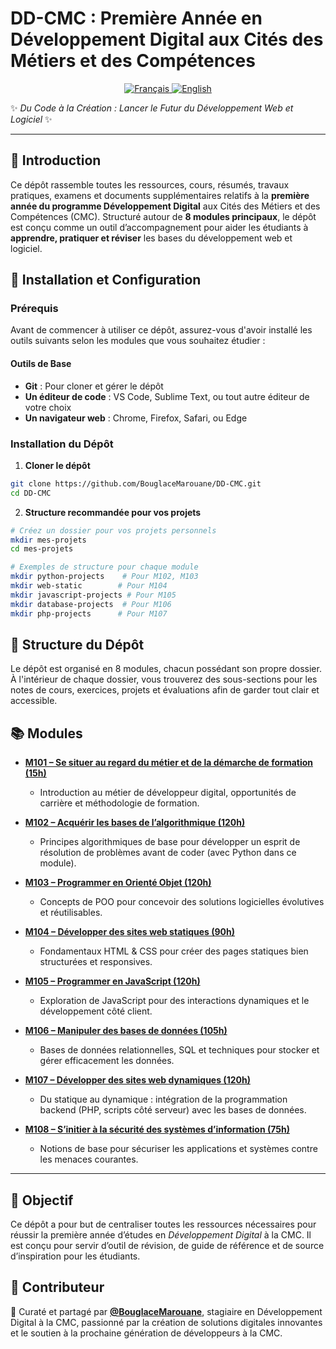 # DD-CMC : Première Année en Développement Digital aux Cités des Métiers et des Compétences  

<!-- Language Switch Buttons -->
<p align="center">
  <a href="README.md">
    <img alt="Français" src="https://img.shields.io/badge/Français-🇫🇷-red?style=for-the-badge">
  </a>
  <a href="README.en.md">
    <img alt="English" src="https://img.shields.io/badge/English-🇬🇧-blue?style=for-the-badge">
  </a>
</p>

✨ *Du Code à la Création : Lancer le Futur du Développement Web et Logiciel* ✨

---

## 📌 Introduction  
Ce dépôt rassemble toutes les ressources, cours, résumés, travaux pratiques, examens et documents supplémentaires relatifs à la **première année du programme Développement Digital** aux Cités des Métiers et des Compétences (CMC). Structuré autour de **8 modules principaux**, le dépôt est conçu comme un outil d’accompagnement pour aider les étudiants à **apprendre, pratiquer et réviser** les bases du développement web et logiciel.  

## 🚀 Installation et Configuration

### Prérequis
Avant de commencer à utiliser ce dépôt, assurez-vous d'avoir installé les outils suivants selon les modules que vous souhaitez étudier :

#### Outils de Base
- **Git** : Pour cloner et gérer le dépôt
- **Un éditeur de code** : VS Code, Sublime Text, ou tout autre éditeur de votre choix
- **Un navigateur web** : Chrome, Firefox, Safari, ou Edge

### Installation du Dépôt

1. **Cloner le dépôt**
```bash
git clone https://github.com/BouglaceMarouane/DD-CMC.git
cd DD-CMC
```

2. **Structure recommandée pour vos projets**
```bash
# Créez un dossier pour vos projets personnels
mkdir mes-projets
cd mes-projets

# Exemples de structure pour chaque module
mkdir python-projects    # Pour M102, M103
mkdir web-static        # Pour M104
mkdir javascript-projects # Pour M105
mkdir database-projects  # Pour M106
mkdir php-projects      # Pour M107
```

## 📂 Structure du Dépôt  
Le dépôt est organisé en 8 modules, chacun possédant son propre dossier. À l'intérieur de chaque dossier, vous trouverez des sous-sections pour les notes de cours, exercices, projets et évaluations afin de garder tout clair et accessible.  

## 📚 Modules  

- [**M101 – Se situer au regard du métier et de la démarche de formation (15h)** ](https://github.com/BouglaceMarouane/DD-CMC/tree/main/M101%20%E2%80%93%20Se%20situer%20au%20regard%20du%20m%C3%A9tier%20et%20de%20la%20d%C3%A9marche%20de%20formation) 
  - Introduction au métier de développeur digital, opportunités de carrière et méthodologie de formation.  

- [**M102 – Acquérir les bases de l’algorithmique (120h)** ](https://github.com/BouglaceMarouane/DD-CMC/tree/main/M102%20-%20Acqu%C3%A9rir%20les%20bases%20de%20l%E2%80%99algorithmique)
  - Principes algorithmiques de base pour développer un esprit de résolution de problèmes avant de coder (avec Python dans ce module).  

- [**M103 – Programmer en Orienté Objet (120h)** ](https://github.com/BouglaceMarouane/DD-CMC/tree/main/M103%20%E2%80%93%20Programmer%20en%20Orient%C3%A9%20Objet)
  - Concepts de POO pour concevoir des solutions logicielles évolutives et réutilisables.  

- [**M104 – Développer des sites web statiques (90h)** ](https://github.com/BouglaceMarouane/DD-CMC/tree/main/M104%20%E2%80%93%20D%C3%A9velopper%20des%20sites%20web%20statiques)  
  - Fondamentaux HTML & CSS pour créer des pages statiques bien structurées et responsives.  

- [**M105 – Programmer en JavaScript (120h)** ](https://github.com/BouglaceMarouane/DD-CMC/tree/main/M105%20%E2%80%93%20Programmer%20en%20JavaScript) 
  - Exploration de JavaScript pour des interactions dynamiques et le développement côté client.  

- [**M106 – Manipuler des bases de données (105h)** ](https://github.com/BouglaceMarouane/DD-CMC/tree/main/M106%20%E2%80%93%20Manipuler%20des%20bases%20de%20donn%C3%A9es)  
  - Bases de données relationnelles, SQL et techniques pour stocker et gérer efficacement les données.  

- [**M107 – Développer des sites web dynamiques (120h)** ](https://github.com/BouglaceMarouane/DD-CMC/tree/main/M107%20%E2%80%93%20D%C3%A9velopper%20des%20sites%20web%20dynamiques)  
  - Du statique au dynamique : intégration de la programmation backend (PHP, scripts côté serveur) avec les bases de données.  

- [**M108 – S’initier à la sécurité des systèmes d’information (75h)** ](https://github.com/BouglaceMarouane/DD-CMC/tree/main/M108%20%E2%80%93%20S%E2%80%99initier%20%C3%A0%20la%20s%C3%A9curit%C3%A9%20des%20syst%C3%A8mes%20d%E2%80%99information)  
  - Notions de base pour sécuriser les applications et systèmes contre les menaces courantes.  

---

## 🎯 Objectif  

Ce dépôt a pour but de centraliser toutes les ressources nécessaires pour réussir la première année d’études en *Développement Digital* à la CMC. Il est conçu pour servir d’outil de révision, de guide de référence et de source d’inspiration pour les étudiants.

## 👤 Contributeur  

🚀 Curaté et partagé par [**@BouglaceMarouane**](https://github.com/BouglaceMarouane), stagiaire en Développement Digital à la CMC, passionné par la création de solutions digitales innovantes et le soutien à la prochaine génération de développeurs à la CMC.
